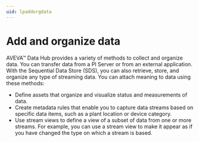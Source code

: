 ```yaml
---
uid: lpaddorgdata
---
```


# Add and organize data

AVEVA&trade; Data Hub provides a variety of methods to collect and organize data. You can transfer data from a PI Server or from an external application. With the Sequential Data Store (SDS), you can also retrieve, store, and organize any type of streaming data. You can attach meaning to data using these methods:

- Define assets that organize and visualize status and measurements of data.
- Create metadata rules that enable you to capture data streams based on specific data items, such as a plant location or device category.
- Use stream views to define a view of a subset of data from one or more streams. For example, you can use a stream view to make it appear as if you have changed the type on which a stream is based.
